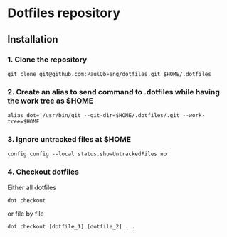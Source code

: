 # Dotfiles repository

## Installation 

### 1. Clone the repository

`git clone git@github.com:PaulQbFeng/dotfiles.git $HOME/.dotfiles`

### 2. Create an alias to send command to .dotfiles while having the work tree as $HOME

`alias dot='/usr/bin/git --git-dir=$HOME/.dotfiles/.git --work-tree=$HOME`

### 3. Ignore untracked files at $HOME

`config config --local status.showUntrackedFiles no`

### 4. Checkout dotfiles

Either all dotfiles 

`dot checkout`

or file by file

`dot checkout [dotfile_1] [dotfile_2] ...`
